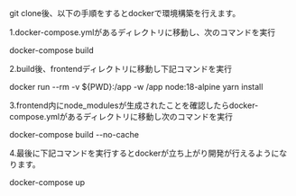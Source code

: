 git clone後、以下の手順をするとdockerで環境構築を行えます。

1.docker-compose.ymlがあるディレクトリに移動し、次のコマンドを実行

docker-compose build

2.build後、frontendディレクトリに移動し下記コマンドを実行

docker run --rm -v ${PWD}:/app -w /app node:18-alpine yarn install

3.frontend内にnode_modulesが生成されたことを確認したらdocker-compose.ymlがあるディレクトリに移動し次のコマンドを実行

docker-compose build --no-cache

4.最後に下記コマンドを実行するとdockerが立ち上がり開発が行えるようになります。

docker-compose up
